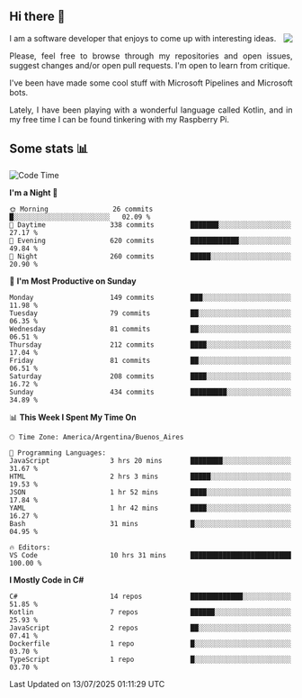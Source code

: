 ## Hi there :slightly_smiling_face:

<img src="https://github-readme-stats.vercel.app/api?username=victorgrycuk&show_icons=true&count_private=true&title_color=F7941E&icon_color=F7941E" align="right">

<p align="justify">
I am a software developer that enjoys to come up with interesting ideas.
<p/>

<p align= "justify">
Please, feel free to browse through my repositories and open issues, suggest changes and/or open pull requests. I'm open to learn from critique.
<p/>


<p align= "justify">
I've been have made some cool stuff with Microsoft Pipelines and Microsoft bots.
<p/>

<p align= "justify">
Lately, I have been playing with a wonderful language called Kotlin, and in my free time I can be found tinkering with my Raspberry Pi.
<p/>

## Some stats :bar_chart:
<!--START_SECTION:waka-->
![Code Time](http://img.shields.io/badge/Code%20Time-2%2C194%20hrs%201%20min-blue)

**I'm a Night 🦉** 

```text
🌞 Morning                26 commits          █░░░░░░░░░░░░░░░░░░░░░░░░   02.09 % 
🌆 Daytime                338 commits         ███████░░░░░░░░░░░░░░░░░░   27.17 % 
🌃 Evening                620 commits         ████████████░░░░░░░░░░░░░   49.84 % 
🌙 Night                  260 commits         █████░░░░░░░░░░░░░░░░░░░░   20.90 % 
```
📅 **I'm Most Productive on Sunday** 

```text
Monday                   149 commits         ███░░░░░░░░░░░░░░░░░░░░░░   11.98 % 
Tuesday                  79 commits          ██░░░░░░░░░░░░░░░░░░░░░░░   06.35 % 
Wednesday                81 commits          ██░░░░░░░░░░░░░░░░░░░░░░░   06.51 % 
Thursday                 212 commits         ████░░░░░░░░░░░░░░░░░░░░░   17.04 % 
Friday                   81 commits          ██░░░░░░░░░░░░░░░░░░░░░░░   06.51 % 
Saturday                 208 commits         ████░░░░░░░░░░░░░░░░░░░░░   16.72 % 
Sunday                   434 commits         █████████░░░░░░░░░░░░░░░░   34.89 % 
```


📊 **This Week I Spent My Time On** 

```text
🕑︎ Time Zone: America/Argentina/Buenos_Aires

💬 Programming Languages: 
JavaScript               3 hrs 20 mins       ████████░░░░░░░░░░░░░░░░░   31.67 % 
HTML                     2 hrs 3 mins        █████░░░░░░░░░░░░░░░░░░░░   19.53 % 
JSON                     1 hr 52 mins        ████░░░░░░░░░░░░░░░░░░░░░   17.84 % 
YAML                     1 hr 42 mins        ████░░░░░░░░░░░░░░░░░░░░░   16.27 % 
Bash                     31 mins             █░░░░░░░░░░░░░░░░░░░░░░░░   04.95 % 

🔥 Editors: 
VS Code                  10 hrs 31 mins      █████████████████████████   100.00 % 
```

**I Mostly Code in C#** 

```text
C#                       14 repos            █████████████░░░░░░░░░░░░   51.85 % 
Kotlin                   7 repos             ██████░░░░░░░░░░░░░░░░░░░   25.93 % 
JavaScript               2 repos             ██░░░░░░░░░░░░░░░░░░░░░░░   07.41 % 
Dockerfile               1 repo              █░░░░░░░░░░░░░░░░░░░░░░░░   03.70 % 
TypeScript               1 repo              █░░░░░░░░░░░░░░░░░░░░░░░░   03.70 % 
```




 Last Updated on 13/07/2025 01:11:29 UTC
<!--END_SECTION:waka-->
